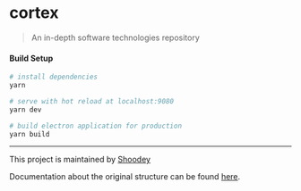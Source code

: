 # cortex

> An in-depth software technologies repository

#### Build Setup

``` bash
# install dependencies
yarn

# serve with hot reload at localhost:9080
yarn dev

# build electron application for production
yarn build
```

---

This project is maintained by [Shoodey](https://github.com/Shoodey)

Documentation about the original structure can be found [here](https://simulatedgreg.gitbooks.io/electron-vue/content/index.html).

